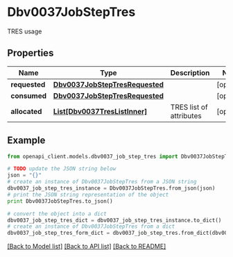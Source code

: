 # Dbv0037JobStepTres

TRES usage

## Properties
Name | Type | Description | Notes
------------ | ------------- | ------------- | -------------
**requested** | [**Dbv0037JobStepTresRequested**](Dbv0037JobStepTresRequested.md) |  | [optional] 
**consumed** | [**Dbv0037JobStepTresRequested**](Dbv0037JobStepTresRequested.md) |  | [optional] 
**allocated** | [**List[Dbv0037TresListInner]**](Dbv0037TresListInner.md) | TRES list of attributes | [optional] 

## Example

```python
from openapi_client.models.dbv0037_job_step_tres import Dbv0037JobStepTres

# TODO update the JSON string below
json = "{}"
# create an instance of Dbv0037JobStepTres from a JSON string
dbv0037_job_step_tres_instance = Dbv0037JobStepTres.from_json(json)
# print the JSON string representation of the object
print Dbv0037JobStepTres.to_json()

# convert the object into a dict
dbv0037_job_step_tres_dict = dbv0037_job_step_tres_instance.to_dict()
# create an instance of Dbv0037JobStepTres from a dict
dbv0037_job_step_tres_form_dict = dbv0037_job_step_tres.from_dict(dbv0037_job_step_tres_dict)
```
[[Back to Model list]](../README.md#documentation-for-models) [[Back to API list]](../README.md#documentation-for-api-endpoints) [[Back to README]](../README.md)


